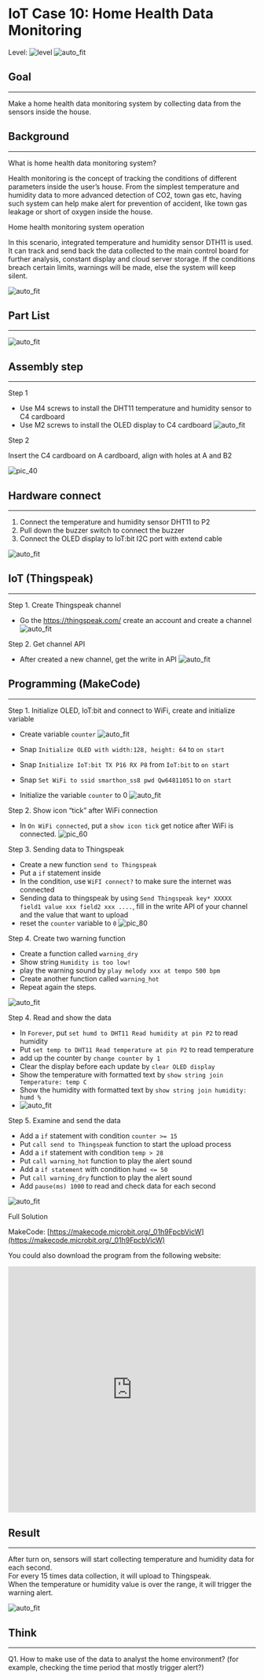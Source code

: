 # IoT Case 10: Home Health Data Monitoring

Level: ![level](images/level4.png)
![auto_fit](images/Case10/blank.png)<P>

## Goal
<HR>

Make a home health data monitoring system by collecting data from the sensors inside the house.<BR><P>

## Background
<HR>

<span id="subtitle">What is home health data monitoring system?</span><BR><P>
Health monitoring is the concept of tracking the conditions of different parameters inside the user’s house. From the simplest temperature and humidity data to more advanced detection of CO2, town gas etc, having such system can help make alert for prevention of accident, like town gas leakage or short of oxygen inside the house.<BR><P>

<span id="subtitle">Home health monitoring system operation</span><BR><P>
In this scenario, integrated temperature and humidity sensor DTH11 is used. It can track and send back the data collected to the main control board for further analysis, constant display and cloud server storage. If the conditions breach certain limits, warnings will be made, else the system will keep silent.<BR><P>
![auto_fit](images/Case10/blank.png)<P>

## Part List
<HR>

![auto_fit](images/Case10/blank.png)<P>

## Assembly step
<HR>

<span id="subtitle">Step 1</span><BR><P>
* Use M4 screws to install the DHT11 temperature and humidity sensor to C4 cardboard
* Use M2 screws to install the OLED display to C4 cardboard
![auto_fit](images/Case10/blank.png)<P>

<span id="subtitle">Step 2</span><BR><P>
Insert the C4 cardboard on A cardboard, align with holes at A and B2<BR><P>
![pic_40](images/Case10/blank.png)<P>


## Hardware connect
<HR>

1. Connect the temperature and humidity sensor DHT11 to P2
2. Pull down the buzzer switch to connect the buzzer
3. Connect the OLED display to IoT:bit I2C port with extend cable

![auto_fit](images/Case10/Case10_hardware.png)<P>

## IoT (Thingspeak)
<HR>

<span id="subtitle">Step 1. Create Thingspeak channel</span><BR><P>
* Go the https://thingspeak.com/ create an account and create a channel
![auto_fit](images/Case10/Case10_p1.png)<P>

<span id="subtitle">Step 2. Get channel API</span><BR><P>
* After created a new channel, get the write in API
![auto_fit](images/Case10/Case10_p2.png)<P>


## Programming (MakeCode)
<HR>

<span id="subtitle">Step 1. Initialize OLED, IoT:bit and connect to WiFi, create and initialize variable</span><BR><P>
* Create variable `counter`
![auto_fit](images/Case10/Case10_p3.png)<P>

* Snap `Initialize OLED with width:128, height: 64` to `on start`
* Snap `Initialize IoT:bit TX P16 RX P8` from `IoT:bit` to `on start`
* Snap `Set WiFi to ssid smarthon_ss8 pwd Qw64811051` to `on start`
* Initialize the variable `counter` to 0
![auto_fit](images/Case10/Case10_p4.png)<P>

<span id="subtitle">Step 2. Show icon “tick” after WiFi connection</span><BR><P>
* In `On WiFi connected`, put a `show icon tick` get notice after WiFi is connected.
![pic_60](images/Case10/Case10_p5.png)<P>

<span id="subtitle">Step 3. Sending data to Thingspeak</span><BR><P>
* Create a new function `send to Thingspeak`
* Put a `if` statement inside
* In the condition, use `WiFI connect?` to make sure the internet was connected
* Sending data to thingspeak by using `Send Thingspeak key* XXXXX field1 value xxx field2 xxx ....`, fill in the write API of your channel and the value that want to upload
* reset the `counter` variable to `0`
![pic_80](images/Case10/Case10_p6.png)<P>

<span id="subtitle">Step 4. Create two warning function</span><BR><P>
* Create a function called `warning_dry`
* Show string `Humidity is too low!` 
* play the warning sound by `play melody xxx at tempo 500 bpm`
* Create another function called `warning_hot`
* Repeat again the steps.

![auto_fit](images/Case10/Case10_p7.png)<P>

<span id="subtitle">Step 4. Read and show the data</span><BR><P>
* In `Forever`, put `set humd to DHT11 Read humidity at pin P2` to read humidity
* Put `set temp to DHT11 Read temperature at pin P2` to read temperature
* add up the counter by `change counter by 1`
* Clear the display before each update by `clear OLED display`
* Show the temperature with formatted text by `show string join Temperature: temp C`
* Show the humidity with formatted text by `show string join humidity: humd %`
* ![auto_fit](images/Case10/Case10_p8.png)<P>

<span id="subtitle">Step 5. Examine and send the data</span><BR><P>
* Add a `if` statement with condition `counter >= 15`
* Put `call send to Thingspeak` function to start the upload process
* Add a `if` statement with condition `temp > 28`
* Put `call warning_hot` function to play the alert sound
* Add a `if statement` with condition `humd <= 50`
* Put `call warning_dry` function to play the alert sound
* Add `pause(ms) 1000` to read and check data for each second

![auto_fit](images/Case10/Case10_p9.png)<P>


<span id="subtitle">Full Solution<BR><P>

MakeCode: [https://makecode.microbit.org/_01h9FpcbVicW](https://makecode.microbit.org/_01h9FpcbVicW)<BR><P>
You could also download the program from the following website:<BR>
<iframe src="https://makecode.microbit.org/#pub:_01h9FpcbVicW" width="100%" height="500" frameborder="0"></iframe>





## Result
<HR>

After turn on, sensors will start collecting temperature and humidity data for each second. <BR>For every 15 times data collection, it will upload to Thingspeak.<BR>
When the temperature or humidity value is over the range, it will trigger the warning alert.
<P>

![auto_fit](images/Case10/Case10_result.png)<P>


## Think
<HR>

Q1. How to make use of the data to analyst the home environment? (for example, checking the time period that mostly trigger alert?)
